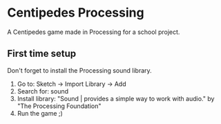 # Centipedes Processing
A Centipedes game made in Processing for a school project.

## First time setup
Don't forget to install the Processing sound library.
1. Go to: Sketch -> Import Library -> Add
2. Search for: sound
3. Install library: "Sound | provides a simple way to work with audio." by "The Processing Foundation"
4. Run the game ;)
